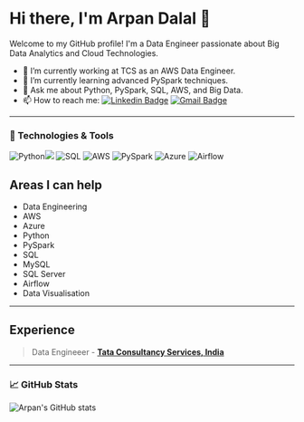 # Hi there, I'm Arpan Dalal 👋

Welcome to my GitHub profile! I'm a Data Engineer passionate about Big Data Analytics and Cloud Technologies.

- 🔭 I’m currently working at TCS as an AWS Data Engineer.
- 🌱 I’m currently learning advanced PySpark techniques.
- 💬 Ask me about Python, PySpark, SQL, AWS, and Big Data.
- 📫 How to reach me:
[![Linkedin Badge](https://img.shields.io/badge/-LinkedIn-blue?style=flat-square&logo=Linkedin&logoColor=white)](https://www.linkedin.com/in/arpan-dalal/)
[![Gmail Badge](https://img.shields.io/badge/-Gmail-c14438?style=flat-square&logo=Gmail&logoColor=white)](mailto:arpandalal1997@gmail.com)

---

### 🔧 Technologies & Tools

![Python](https://img.shields.io/badge/-Python-000?&logo=Python)![](https://img.shields.io/badge/rating-★★★★☆-brightgreen)
![SQL](https://img.shields.io/badge/-SQL-000?&logo=MySQL)
![AWS](https://img.shields.io/badge/-AWS-000?&logo=Amazon-Web-Services)
![PySpark](https://img.shields.io/badge/-PySpark-000?&logo=Apache-Spark)
![Azure](https://img.shields.io/badge/Azure_DevOps-0078D7?style=for-the-badge&logo=azure&logoColor=white)
![Airflow](https://img.shields.io/badge/Airflow-017CEE?style=for-the-badge&logo=Apache%20Airflow&logoColor=white)

## Areas I can help

* Data Engineering
* AWS
* Azure
* Python
* PySpark
* SQL
* MySQL
* SQL Server
* Airflow
* Data Visualisation

---
## Experience
> Data Engineeer - [**Tata Consultancy Services, India**](https://www.tcs.com)
---

### 📈 GitHub Stats

![Arpan's GitHub stats](https://github-readme-stats.vercel.app/api?username=arpan-dalal&show_icons=true&theme=dark)
